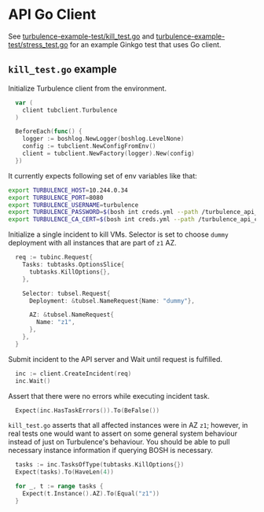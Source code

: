 # API Go Client

See [turbulence-example-test/kill_test.go](./../src/github.com/cppforlife/turbulence-example-test/kill_test.go) and [turbulence-example-test/stress_test.go](./../src/github.com/cppforlife/turbulence-example-test/stress_test.go) for an example Ginkgo test that uses Go client.

## `kill_test.go` example

Initialize Turbulence client from the environment. 

```go
  var (
    client tubclient.Turbulence
  )

  BeforeEach(func() {
    logger := boshlog.NewLogger(boshlog.LevelNone)
    config := tubclient.NewConfigFromEnv()
    client = tubclient.NewFactory(logger).New(config)
  })
```

It currently expects following set of env variables like that:

```bash
export TURBULENCE_HOST=10.244.0.34
export TURBULENCE_PORT=8080
export TURBULENCE_USERNAME=turbulence
export TURBULENCE_PASSWORD=$(bosh int creds.yml --path /turbulence_api_password)
export TURBULENCE_CA_CERT=$(bosh int creds.yml --path /turbulence_api_cert/ca)
```

Initialize a single incident to kill VMs. Selector is set to choose `dummy` deployment with all instances that are part of `z1` AZ.

```go
  req := tubinc.Request{
    Tasks: tubtasks.OptionsSlice{
      tubtasks.KillOptions{},
    },

    Selector: tubsel.Request{
      Deployment: &tubsel.NameRequest{Name: "dummy"},

      AZ: &tubsel.NameRequest{
        Name: "z1",
      },
    },
  }
```

Submit incident to the API server and Wait until request is fulfilled.

```go
  inc := client.CreateIncident(req)
  inc.Wait()
```

Assert that there were no errors while executing incident task.

```go
  Expect(inc.HasTaskErrors()).To(BeFalse())
```

`kill_test.go` asserts that all affected instances were in AZ `z1`; however, in real tests one would want to assert on some general system behaviour instead of just on Turbulence's behaviour. You should be able to pull necessary instance information if querying BOSH is necessary.

```go
  tasks := inc.TasksOfType(tubtasks.KillOptions{})
  Expect(tasks).To(HaveLen(4))

  for _, t := range tasks {
    Expect(t.Instance().AZ).To(Equal("z1"))
  }
```
